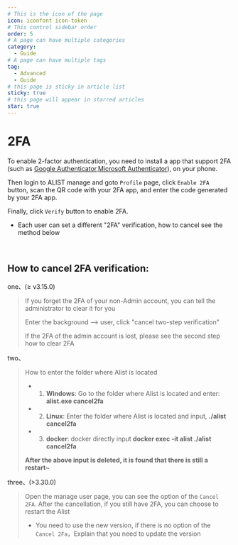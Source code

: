 ```yaml
---
# This is the icon of the page
icon: iconfont icon-token
# This control sidebar order
order: 5
# A page can have multiple categories
category:
  - Guide
# A page can have multiple tags
tag:
  - Advanced
  - Guide
# this page is sticky in article list
sticky: true
# this page will appear in starred articles
star: true
---
```


# 2FA

To enable 2-factor authentication, you need to install a app that support 2FA (such as [Google Authenticator](https://play.google.com/store/apps/details?id=com.google.android.apps.authenticator2),[Microsoft Authenticator](https://support.microsoft.com/en-us/account-billing/download-and-install-the-microsoft-authenticator-app-351498fc-850a-45da-b7b6-27e523b8702a)), on your phone.

Then login to ALIST manage and goto `Profile` page, click `Enable 2FA` button, scan the QR code with your 2FA app, and enter the code generated by your 2FA app.

Finally, click `Verify` button to enable 2FA.

- Each user can set a different "2FA" verification, how to cancel see the method below

<br/>

## **How to cancel 2FA verification:**

one、(≥ v3.15.0)

>If you forget the 2FA of your non-Admin account, you can tell the administrator to clear it for you
>
> Enter the background --> user, click "cancel two-step verification"
>
> If the 2FA of the admin account is lost, please see the second step how to clear 2FA

two、  

> How to enter the folder where Alist is located
>
> - 1. **Windows**: Go to the folder where Alist is located and enter: **alist.exe cancel2fa**
> - 2. **Linux**: Enter the folder where Alist is located and input, **./alist cancel2fa**
> - 3. **docker**: docker directly input **docker exec -it alist ./alist cancel2fa**
>
>  **After the above input is deleted, it is found that there is still a restart~**

three、(>3.30.0)

> Open the manage user page, you can see the option of the `Cancel 2FA`. After the cancellation, if you still have 2FA, you can choose to restart the Alist
>
> - You need to use the new version, if there is no option of the `Cancel 2Fa`，Explain that you need to update the version